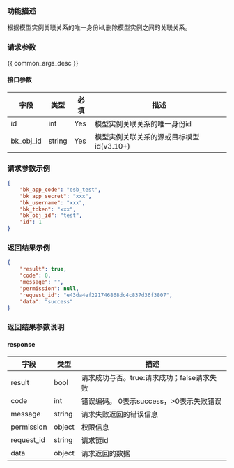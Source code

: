 ### 功能描述

根据模型实例关联关系的唯一身份id,删除模型实例之间的关联关系。

### 请求参数

{{ common_args_desc }}

#### 接口参数
| 字段                 |  类型      | 必填	   |  描述          |
|----------------------|------------|--------|-----------------------------|
| id           | int     | Yes    | 模型实例关联关系的唯一身份id             |
| bk_obj_id    | string    | Yes    | 模型实例关联关系的源或目标模型id(v3.10+) |

### 请求参数示例

``` json
{
    "bk_app_code": "esb_test",
    "bk_app_secret": "xxx",
    "bk_username": "xxx",
    "bk_token": "xxx",
    "bk_obj_id": "test",
    "id": 1
}
```

### 返回结果示例

```json
{
    "result": true,
    "code": 0,
    "message": "",
    "permission": null,
    "request_id": "e43da4ef221746868dc4c837d36f3807",
    "data": "success"
}

```

### 返回结果参数说明

#### response

| 字段       | 类型     | 描述         |
|------------|----------|--------------|
| result | bool | 请求成功与否。true:请求成功；false请求失败 |
| code | int | 错误编码。 0表示success，>0表示失败错误 |
| message | string | 请求失败返回的错误信息 |
| permission    | object | 权限信息    |
| request_id    | string | 请求链id    |
| data | object | 请求返回的数据 |

